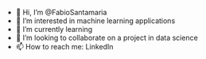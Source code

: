 - 👋 Hi, I’m @FabioSantamaria
- 👀 I’m interested in machine learning applications 
- 🌱 I’m currently learning
- 💞️ I’m looking to collaborate on a project in data science
- 📫 How to reach me: LinkedIn

<!---
FabioSantamaria/FabioSantamaria is a ✨ special ✨ repository because its `README.md` (this file) appears on your GitHub profile.
You can click the Preview link to take a look at your changes.
--->
